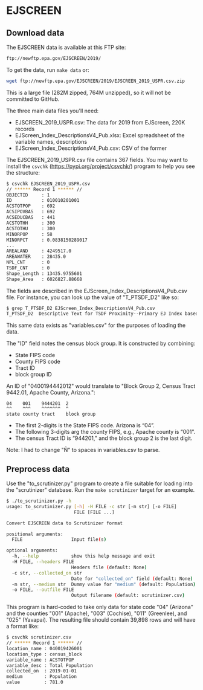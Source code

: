 # EJSCREEN

## Download data

The EJSCREEN data is available at this FTP site:

```bash
ftp://newftp.epa.gov/EJSCREEN/2019/
```

To get the data, run `make data` or:

```bash
wget ftp://newftp.epa.gov/EJSCREEN/2019/EJSCREEN_2019_USPR.csv.zip
```

This is a large file (282M zipped, 764M unzipped), so it will not be committed to GitHub.

The three main data files you'll need:

* EJSCREEN_2019_USPR.csv: The data for 2019 from EJScreen, 220K records
* EJScreen_Index_DescriptionsV4_Pub.xlsx: Excel spreadsheet of the variable names, descriptions
* EJScreen_Index_DescriptionsV4_Pub.csv: CSV of the former

The EJSCREEN_2019_USPR.csv file contains 367 fields.
You may want to install the `csvchk` (https://pypi.org/project/csvchk/) program to help you see the structure:

```bash
$ csvchk EJSCREEN_2019_USPR.csv
// ****** Record 1 ****** //
OBJECTID     : 1
ID           : 010010201001
ACSTOTPOP    : 692
ACSIPOVBAS   : 692
ACSEDUCBAS   : 441
ACSTOTHH     : 300
ACSTOTHU     : 300
MINORPOP     : 58
MINORPCT     : 0.0838150289017
...
AREALAND     : 4249517.0
AREAWATER    : 28435.0
NPL_CNT      : 0
TSDF_CNT     : 0
Shape_Length : 13435.9755601
Shape_Area   : 6026827.88668
```

The fields are described in the EJScreen_Index_DescriptionsV4_Pub.csv file.
For instance, you can look up the value of "T_PTSDF_D2" like so:

```bash
$ grep T_PTSDF_D2 EJScreen_Index_DescriptionsV4_Pub.csv
T_PTSDF_D2	Descriptive Text for TSDF Proximity--Primary EJ Index based on Primary 2-factor Demographics
```

This same data exists as "variables.csv" for the purposes of loading the data.

The "ID" field notes the census block group.
It is constructed by combining: 

* State FIPS code
* County FIPS code
* Tract ID
* block group ID

An ID of "0400194442012" would translate to "Block Group 2, Census Tract 9442.01, Apache County, Arizona.":

```
04    001    9444201  2
^^    ^^^    ^^^^^^^  ^
state county tract    block group
```

* The first 2-digits is the State FIPS code. Arizona is “04”. 
* The following 3-digits arg the county FIPS, e.g., Apache county is “001”. 
* The census Tract ID is “944201," and the block group 2 is the last digit.

Note: I had to change "Ñ" to spaces in variables.csv to parse.

## Preprocess data

Use the "to_scrutinizer.py" program to create a file suitable for loading into the "scrutinizer" database.
Run the `make scrutinizer` target for an example.

```bash
$ ./to_scrutinizer.py -h
usage: to_scrutinizer.py [-h] -H FILE -c str [-m str] [-o FILE]
                         FILE [FILE ...]

Convert EJSCREEN data to Scrutinizer format

positional arguments:
  FILE                  Input file(s)

optional arguments:
  -h, --help            show this help message and exit
  -H FILE, --headers FILE
                        Headers file (default: None)
  -c str, --collected_on str
                        Date for "collected_on" field (default: None)
  -m str, --medium str  Dummy value for "medium" (default: Population)
  -o FILE, --outfile FILE
                        Output filename (default: scrutinizer.csv)
```

This program is hard-coded to take only data for state code "04" (Arizona" and the counties "001" (Apache), "003" (Cochise), "011" (Greenlee), and "025" (Yavapai).
The resulting file should contain 39,898 rows and will have a format like:

```bash
$ csvchk scrutinizer.csv
// ****** Record 1 ****** //
location_name : 040019426001
location_type : census_block
variable_name : ACSTOTPOP
variable_desc : Total Population
collected_on  : 2019-01-01
medium        : Population
value         : 781.0
```
